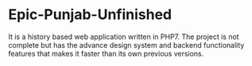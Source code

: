 # Epic-Punjab-Unfinished
It is a history based web application written in PHP7. The project is not complete but has the advance design system and backend functionality features that makes it faster than its own previous versions.
